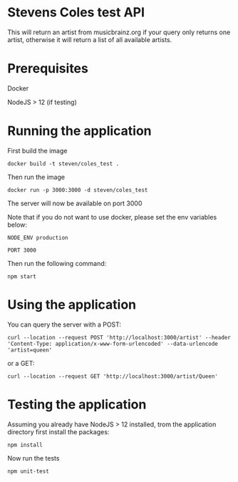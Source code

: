 # Stevens Coles test API

This will return an artist from musicbrainz.org if your query only returns one artist, otherwise it will return a list of all available artists.

# Prerequisites

Docker

NodeJS > 12 (if testing)

# Running the application

First build the image

`docker build -t steven/coles_test .`

Then run the image

`docker run -p 3000:3000 -d steven/coles_test`

The server will now be available on port 3000

Note that if you do not want to use docker, please set the env variables below:

`NODE_ENV production`

`PORT 3000`

Then run the following command:

`npm start`

# Using the application

You can query the server with a POST:

`curl --location --request POST 'http://localhost:3000/artist' --header 'Content-Type: application/x-www-form-urlencoded' --data-urlencode 'artist=queen'`

or a GET:

`curl --location --request GET 'http://localhost:3000/artist/Queen'`

# Testing the application

Assuming you already have NodeJS > 12 installed, trom the application directory first install the packages:

`npm install`

Now run the tests

`npm unit-test`
